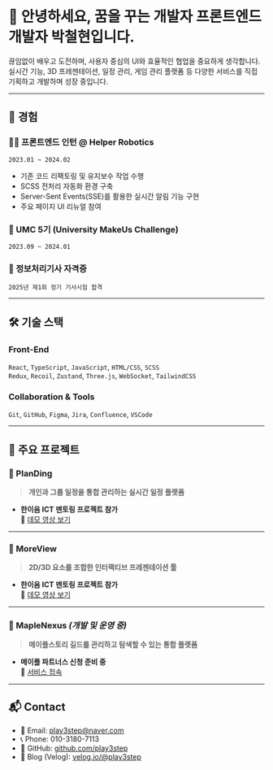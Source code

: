 # 👋 안녕하세요, 꿈을 꾸는 개발자 프론트엔드 개발자 박철현입니다.

끊임없이 배우고 도전하며, 사용자 중심의 UI와 효율적인 협업을 중요하게 생각합니다.  
실시간 기능, 3D 프레젠테이션, 일정 관리, 게임 관리 플랫폼 등 다양한 서비스를 직접 기획하고 개발하며 성장 중입니다.

---

## 📎 경험

### 👨‍💻 프론트엔드 인턴 @ Helper Robotics  
`2023.01 ~ 2024.02`

- 기존 코드 리팩토링 및 유지보수 작업 수행
- SCSS 전처리 자동화 환경 구축  
- Server-Sent Events(SSE)를 활용한 실시간 알림 기능 구현  
- 주요 페이지 UI 리뉴얼 참여

### 🚀 UMC 5기 (University MakeUs Challenge)  
`2023.09 ~ 2024.01`

### 🧾 정보처리기사 자격증  
`2025년 제1회 정기 기사시험 합격`

---

## 🛠 기술 스택

### Front-End  
`React`, `TypeScript`, `JavaScript`, `HTML/CSS`, `SCSS`  
`Redux`, `Recoil`, `Zustand`, `Three.js`, `WebSocket`, `TailwindCSS`

### Collaboration & Tools  
`Git`, `GitHub`, `Figma`, `Jira`, `Confluence`, `VSCode`

---

## 💼 주요 프로젝트

### 📌 PlanDing  
> **개인과 그룹 일정을 통합 관리하는 실시간 일정 플랫폼**  
- **한이음 ICT 멘토링 프로젝트 참가**  
🔗 [데모 영상 보기](https://youtu.be/a1mq1rUVoYg)

---

### 📌 MoreView  
> **2D/3D 요소를 조합한 인터랙티브 프레젠테이션 툴**  
- **한이음 ICT 멘토링 프로젝트 참가**  
🔗 [데모 영상 보기](https://youtu.be/vImnLD8X1BE)

---

### 📌 MapleNexus *(개발 및 운영 중)*  
> **메이플스토리 길드를 관리하고 탐색할 수 있는 통합 플랫폼**
- **메이플 파트너스 신청 준비 중**  
🔗 [서비스 접속](https://maplelink.co.kr)

---

## 📬 Contact

- 📧 Email: play3step@naver.com  
- 📞 Phone: 010-3180-7113  
- 🔗 GitHub: [github.com/play3step](https://github.com/play3step)  
- 📝 Blog (Velog): [velog.io/@play3step](https://velog.io/@play3step/posts)
